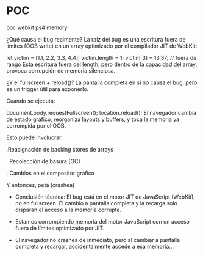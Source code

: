 # POC
poc webkit ps4 memory


¿Qué causa el bug realmente?
 La raíz del bug es una escritura fuera de límites (OOB write) en un array optimizado por el compilador JIT de WebKit:


let victim = [1.1, 2.2, 3.3, 4.4];
victim.length = 1;
victim[3] = 13.37; // fuera de rango
Esta escritura fuera del length, pero dentro de la capacidad del array, provoca corrupción de memoria silenciosa.

¿Y el fullscreen + reload()?
La pantalla completa en sí no causa el bug, pero es un trigger útil para exponerlo.

Cuando se ejecuta:

document.body.requestFullscreen();
location.reload();
El navegador cambia de estado gráfico, reorganiza layouts y buffers, y toca la memoria ya corrompida por el OOB.

Esto puede involucrar:

 .Reasignación de backing stores de arrays

. Recolección de basura (GC)

. Cambios en el compositor gráfico

Y entonces, peta (crashea)

 - Conclusión técnica:
El bug está en el motor JIT de JavaScript (WebKit), no en fullscreen.
El cambio a pantalla completa y la recarga solo disparan el acceso a la memoria corrupta.


- Estamos corrompiendo memoria del motor JavaScript con un acceso fuera de límites optimizado por JIT.
- El navegador no crashea de inmediato, pero al cambiar a pantalla completa y recargar, accidentalmente accede a esa memoria...
